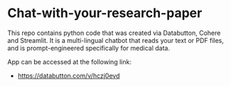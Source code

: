# Chat-with-your-research-paper
This repo contains python code that was created via Databutton, Cohere and Streamlit. It is a multi-lingual chatbot that reads your text or PDF files, and is prompt-engineered specifically for medical data.

App can be accessed at the following link:
- https://databutton.com/v/hczj0evd
